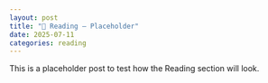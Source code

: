 ```yaml
---
layout: post
title: "📖 Reading – Placeholder"
date: 2025-07-11
categories: reading
---
```


This is a placeholder post to test how the Reading section will look.
